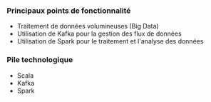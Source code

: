 
### Principaux points de fonctionnalité
- Traitement de données volumineuses (Big Data)
- Utilisation de Kafka pour la gestion des flux de données
- Utilisation de Spark pour le traitement et l'analyse des données

### Pile technologique
- Scala
- Kafka
- Spark

